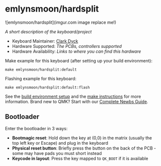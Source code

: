 # emlynsmoon/hardsplit

![emlynsmoon/hardsplit](imgur.com image replace me!)

*A short description of the keyboard/project*

* Keyboard Maintainer: [Clark Dyck](https://github.com/EmlynsMoon)
* Hardware Supported: *The PCBs, controllers supported*
* Hardware Availability: *Links to where you can find this hardware*

Make example for this keyboard (after setting up your build environment):

    make emlynsmoon/hardsplit:default

Flashing example for this keyboard:

    make emlynsmoon/hardsplit:default:flash

See the [build environment setup](https://docs.qmk.fm/#/getting_started_build_tools) and the [make instructions](https://docs.qmk.fm/#/getting_started_make_guide) for more information. Brand new to QMK? Start with our [Complete Newbs Guide](https://docs.qmk.fm/#/newbs).

## Bootloader

Enter the bootloader in 3 ways:

* **Bootmagic reset**: Hold down the key at (0,0) in the matrix (usually the top left key or Escape) and plug in the keyboard
* **Physical reset button**: Briefly press the button on the back of the PCB - some may have pads you must short instead
* **Keycode in layout**: Press the key mapped to `QK_BOOT` if it is available
